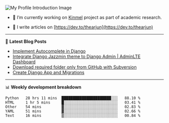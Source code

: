 ![My Profile Introduction Image](https://i.ibb.co/tLFZ15Q/gh.png)

- 🔭 I’m currently working on [Kinmel](https://github.com/thearjun/kinmel) project as part of academic research.

- 📝 I write articles on [https://dev.to/thearjun](https://dev.to/thearjun)

-------

📕 **Latest Blog Posts**
<!-- BLOG-POST-LIST:START -->
- [Implement Autocomplete in Django](https://dev.to/thearjun/implement-autocomplete-in-django-3h20)
- [Integrate Django Jazzmin theme to Django Admin | AdminLTE Dashboard](https://dev.to/thearjun/integrate-django-jazzmin-theme-to-django-admin-adminlte-dashboard-5aao)
- [Download required folder only from GitHub with Subversion](https://dev.to/thearjun/download-required-folder-only-from-github-with-subversion-2gpc)
- [Create Django App and Migrations](https://dev.to/thearjun/create-django-app-and-migrations-1km8)
<!-- BLOG-POST-LIST:END -->

-------

📊 **Weekly development breakdown**
<!--START_SECTION:waka-->
```text
Python   28 hrs 11 mins  ██████████████████████░░░   88.10 % 
HTML     1 hr 5 mins     █░░░░░░░░░░░░░░░░░░░░░░░░   03.41 % 
Other    54 mins         ▓░░░░░░░░░░░░░░░░░░░░░░░░   02.83 % 
YAML     51 mins         ▓░░░░░░░░░░░░░░░░░░░░░░░░   02.66 % 
Text     16 mins         ▒░░░░░░░░░░░░░░░░░░░░░░░░   00.84 % 
```
<!--END_SECTION:waka-->
<img src='https://profile-counter.glitch.me/thearjun/count.svg' width='0px'>
